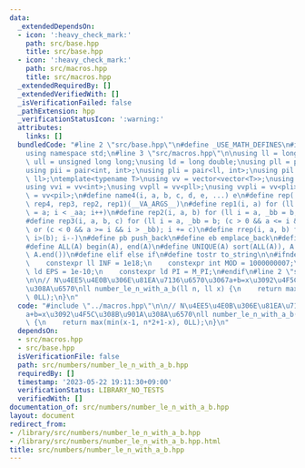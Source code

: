 ```yaml
---
data:
  _extendedDependsOn:
  - icon: ':heavy_check_mark:'
    path: src/base.hpp
    title: src/base.hpp
  - icon: ':heavy_check_mark:'
    path: src/macros.hpp
    title: src/macros.hpp
  _extendedRequiredBy: []
  _extendedVerifiedWith: []
  _isVerificationFailed: false
  _pathExtension: hpp
  _verificationStatusIcon: ':warning:'
  attributes:
    links: []
  bundledCode: "#line 2 \"src/base.hpp\"\n#define _USE_MATH_DEFINES\n#include <bits/stdc++.h>\n\
    using namespace std;\n#line 3 \"src/macros.hpp\"\n\nusing ll = long long;\nusing\
    \ ull = unsigned long long;\nusing ld = long double;\nusing pll = pair<ll, ll>;\n\
    using pii = pair<int, int>;\nusing pli = pair<ll, int>;\nusing pil = pair<int,\
    \ ll>;\ntemplate<typename T>\nusing vv = vector<vector<T>>;\nusing vvl = vv<ll>;\n\
    using vvi = vv<int>;\nusing vvpll = vv<pll>;\nusing vvpli = vv<pli>;\nusing vvpil\
    \ = vv<pil>;\n#define name4(i, a, b, c, d, e, ...) e\n#define rep(...) name4(__VA_ARGS__,\
    \ rep4, rep3, rep2, rep1)(__VA_ARGS__)\n#define rep1(i, a) for (ll i = 0, _aa\
    \ = a; i < _aa; i++)\n#define rep2(i, a, b) for (ll i = a, _bb = b; i < _bb; i++)\n\
    #define rep3(i, a, b, c) for (ll i = a, _bb = b; (c > 0 && a <= i && i < _bb)\
    \ or (c < 0 && a >= i && i > _bb); i += c)\n#define rrep(i, a, b) for (ll i=(a);\
    \ i>(b); i--)\n#define pb push_back\n#define eb emplace_back\n#define mkp make_pair\n\
    #define ALL(A) begin(A), end(A)\n#define UNIQUE(A) sort(ALL(A)), A.erase(unique(ALL(A)),\
    \ A.end())\n#define elif else if\n#define tostr to_string\n\n#ifndef CONSTANTS\n\
    \    constexpr ll INF = 1e18;\n    constexpr int MOD = 1000000007;\n    constexpr\
    \ ld EPS = 1e-10;\n    constexpr ld PI = M_PI;\n#endif\n#line 2 \"src/numbers/number_le_n_with_a_b.hpp\"\
    \n\n// N\u4EE5\u4E0B\u306E\u81EA\u7136\u6570\u3067a+b=x\u3092\u4F5C\u308B\u901A\
    \u308A\u6570\nll number_le_n_with_a_b(ll n, ll x) {\n    return max(min(x-1, n*2+1-x),\
    \ 0LL);\n}\n"
  code: "#include \"../macros.hpp\"\n\n// N\u4EE5\u4E0B\u306E\u81EA\u7136\u6570\u3067\
    a+b=x\u3092\u4F5C\u308B\u901A\u308A\u6570\nll number_le_n_with_a_b(ll n, ll x)\
    \ {\n    return max(min(x-1, n*2+1-x), 0LL);\n}\n"
  dependsOn:
  - src/macros.hpp
  - src/base.hpp
  isVerificationFile: false
  path: src/numbers/number_le_n_with_a_b.hpp
  requiredBy: []
  timestamp: '2023-05-22 19:11:30+09:00'
  verificationStatus: LIBRARY_NO_TESTS
  verifiedWith: []
documentation_of: src/numbers/number_le_n_with_a_b.hpp
layout: document
redirect_from:
- /library/src/numbers/number_le_n_with_a_b.hpp
- /library/src/numbers/number_le_n_with_a_b.hpp.html
title: src/numbers/number_le_n_with_a_b.hpp
---
```

